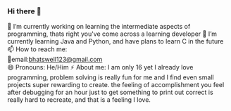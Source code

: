 ### Hi there 👋

🔭 I’m currently working on learning the intermediate aspects of programming, thats right you've come across a learning developer
🌱 I’m currently learning Java and Python, and have plans to learn C in the future<br>
📫 How to reach me:<br> :e-mail:email:<bhatswell123@gmail.com><br>
😄 Pronouns: He/Him
⚡ About me: I am only 16 yet I already love programming, problem solving is really fun for me and I find even small projects super rewarding to create. the feeling of accomplishment you feel after debugging for an hour just to get something to print out correct is really hard to recreate, and that is a feeling I love.

<!--
**Jhonkman/Jhonkman** is a ✨ _special_ ✨ repository because its `README.md` (this file) appears on your GitHub profile.

Here are some ideas to get you started:

- 👯 I’m looking to collaborate on ...
- 🤔 I’m looking for help with ...
- 💬 Ask me about ...
-->
